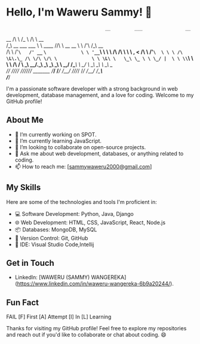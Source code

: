 # Hello, I'm Waweru Sammy! 👋

                                         __         ___                __                        
 __                                     /\ \       /\_ \              /\ \         __            
/\_\      __       ___ ___              \ \ \____  \//\ \     __  __  \ \ \/'\    /\_\      __   
\/\ \   /'__`\   /' __` __`\             \ \ '__`\   \ \ \   /\ \/\ \  \ \ , <    \/\ \   /'__`\ 
 \ \ \ /\ \L\.\_ /\ \/\ \/\ \             \ \ \L\ \   \_\ \_ \ \ \_/ |  \ \ \\`\   \ \ \ /\  __/ 
  \ \_\\ \__/.\_\\ \_\ \_\ \_\             \ \_,__/   /\____\ \ \___/    \ \_\ \_\  \ \_\\ \____\
   \/_/ \/__/\/_/ \/_/\/_/\/_/  _______     \/___/    \/____/  \/__/      \/_/\/_/   \/_/ \/____/
                               /\______\                                                         
                               \/______/                                                         
                                                                                                                                                                                                  


I'm a passionate software developer with a strong background in web development, database management, and a love for coding. Welcome to my GitHub profile!

## About Me

- 🔭 I’m currently working on SPOT.
- 🌱 I’m currently learning JavaScript.
- 👯 I’m looking to collaborate on open-source projects.
- 💬 Ask me about web development, databases, or anything related to coding.
- 📫 How to reach me: [sammywaweru2000@gmail.com]

## My Skills

Here are some of the technologies and tools I'm proficient in:

- 💻 Software Development: Python, Java, Django
- 🌐 Web Development: HTML, CSS, JavaScript, React, Node.js
- 📦 Databases: MongoDB, MySQL
- 📝 Version Control: Git, GitHub
- 🧰 IDE: Visual Studio Code,Intellij

## Get in Touch

- LinkedIn: [WAWERU (SAMMY) WANGEREKA] (https://www.linkedin.com/in/waweru-wangereka-6b9a20244/).

## Fun Fact

FAIL
[F] First
[A] Attempt
[I] In
[L] Learning

Thanks for visiting my GitHub profile! Feel free to explore my repositories and reach out if you'd like to collaborate or chat about coding. 😄

